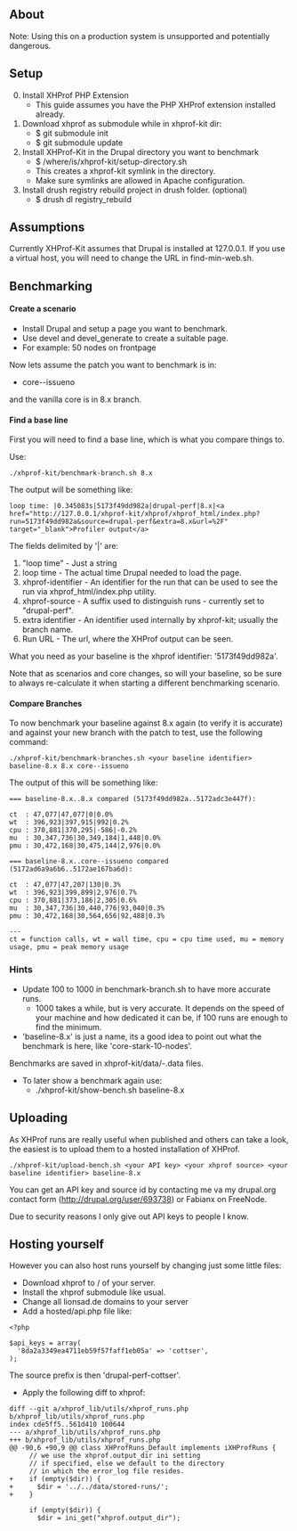 ## About

Note: Using this on a production system is unsupported and potentially dangerous.

## Setup

0. Install XHProf PHP Extension
   * This guide assumes you have the PHP XHProf extension installed already.
1. Download xhprof as submodule while in xhprof-kit dir:
   * $ git submodule init
   * $ git submodule update
2. Install XHProf-Kit in the Drupal directory you want to benchmark
   * $ /where/is/xhprof-kit/setup-directory.sh
   * This creates a xhprof-kit symlink in the directory.
   * Make sure symlinks are allowed in Apache configuration.
3. Install drush registry rebuild project in drush folder. (optional)
   * $ drush dl registry_rebuild

## Assumptions

Currently XHProf-Kit assumes that Drupal is installed at 127.0.0.1. If you use
a virtual host, you will need to change the URL in find-min-web.sh.

## Benchmarking

#### Create a scenario

* Install Drupal and setup a page you want to benchmark.
* Use devel and devel_generate to create a suitable page.
* For example: 50 nodes on frontpage

Now lets assume the patch you want to benchmark is in:

* core--issueno

and the vanilla core is in 8.x branch.

#### Find a base line

First you will need to find a base line, which is what you compare things to.

Use:

````
./xhprof-kit/benchmark-branch.sh 8.x
````

The output will be something like:

````
loop time: |0.345083s|5173f49dd982a|drupal-perf|8.x|<a href="http://127.0.0.1/xhprof-kit/xhprof/xhprof_html/index.php?run=5173f49dd982a&source=drupal-perf&extra=8.x&url=%2F" target="_blank">Profiler output</a>
````

The fields delimited by '|' are:

1. "loop time" - Just a string
2. loop time - The actual time Drupal needed to load the page.
3. xhprof-identifier - An identifier for the run that can be used to see the run via xhprof_html/index.php utility.
4. xhprof-source - A suffix used to distinguish runs - currently set to "drupal-perf".
5. extra identifier - An identifier used internally by xhprof-kit; usually the branch name.
6. Run URL - The url, where the XHProf output can be seen.

What you need as your baseline is the xhprof identifier: '5173f49dd982a'.

Note that as scenarios and core changes, so will your baseline, so be sure to
always re-calculate it when starting a different benchmarking scenario.

#### Compare Branches

To now benchmark your baseline against 8.x again (to verify it is accurate)
and against your new branch with the patch to test, use the following command:

````
./xhprof-kit/benchmark-branches.sh <your baseline identifier> baseline-8.x 8.x core--issueno
````

The output of this will be something like:

````
=== baseline-8.x..8.x compared (5173f49dd982a..5172adc3e447f):

ct  : 47,077|47,077|0|0.0%
wt  : 396,923|397,915|992|0.2%
cpu : 370,881|370,295|-586|-0.2%
mu  : 30,347,736|30,349,184|1,448|0.0%
pmu : 30,472,168|30,475,144|2,976|0.0%

=== baseline-8.x..core--issueno compared (5172ad6a9a6b6..5172ae167ba6d):

ct  : 47,077|47,207|130|0.3%
wt  : 396,923|399,899|2,976|0.7%
cpu : 370,881|373,186|2,305|0.6%
mu  : 30,347,736|30,440,776|93,040|0.3%
pmu : 30,472,168|30,564,656|92,488|0.3%

---
ct = function calls, wt = wall time, cpu = cpu time used, mu = memory usage, pmu = peak memory usage
````

### Hints

* Update 100 to 1000 in benchmark-branch.sh to have more accurate runs.
  * 1000 takes a while, but is very accurate. It depends on the speed of your machine and how dedicated it can be, if 100 runs are enough to find the minimum.
* 'baseline-8.x' is just a name, its a good idea to point out what the benchmark is here, like 'core-stark-10-nodes'.

Benchmarks are saved in xhprof-kit/data/<your baseline identifier>-<baseline name>.data files.

* To later show a benchmark again use:
  * ./xhprof-kit/show-bench.sh <your baseline identifier> baseline-8.x

## Uploading

As XHProf runs are really useful when published and others can take a look, the easiest is to upload them to a hosted installation of XHProf.

````
./xhprof-kit/upload-bench.sh <your API key> <your xhprof source> <your baseline identifier> baseline-8.x
````

You can get an API key and source id by contacting me va my drupal.org contact form (http://drupal.org/user/693738) or Fabianx on FreeNode.

Due to security reasons I only give out API keys to people I know.

## Hosting yourself

However you can also host runs yourself by changing just some little files:

* Download xhprof to / of your server.
* Install the xhprof submodule like usual.
* Change all lionsad.de domains to your server
* Add a hosted/api.php file like:

````
<?php

$api_keys = array(
  '8da2a3349ea4711eb59f57faff1eb05a' => 'cottser',
);
````

The source prefix is then 'drupal-perf-cottser'.

* Apply the following diff to xhprof:

````
diff --git a/xhprof_lib/utils/xhprof_runs.php b/xhprof_lib/utils/xhprof_runs.php
index cde5ff5..561d410 100644
--- a/xhprof_lib/utils/xhprof_runs.php
+++ b/xhprof_lib/utils/xhprof_runs.php
@@ -90,6 +90,9 @@ class XHProfRuns_Default implements iXHProfRuns {
     // we use the xhprof.output_dir ini setting
     // if specified, else we default to the directory
     // in which the error_log file resides.
+    if (empty($dir)) {
+      $dir = '../../data/stored-runs/';
+    }
 
     if (empty($dir)) {
       $dir = ini_get("xhprof.output_dir");
````
